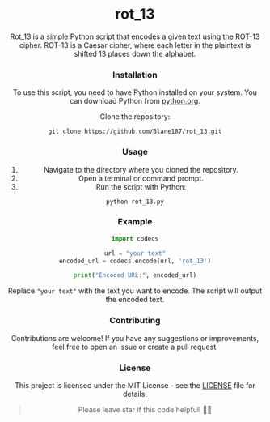 <h1 align="center">rot_13</h1>
<div align="center">


Rot_13 is a simple Python script that encodes a given text using the ROT-13 cipher. ROT-13 is a Caesar cipher, where each letter in the plaintext is shifted 13 places down the alphabet.

### Installation

To use this script, you need to have Python installed on your system. You can download Python from [python.org](https://www.python.org/downloads/).

Clone the repository:

```
git clone https://github.com/Blane187/rot_13.git
```

### Usage

1. Navigate to the directory where you cloned the repository.
2. Open a terminal or command prompt.
3. Run the script with Python:

```
python rot_13.py
```

### Example

```python
import codecs

url = "your text"
encoded_url = codecs.encode(url, 'rot_13')

print("Encoded URL:", encoded_url)
```

Replace `"your text"` with the text you want to encode. The script will output the encoded text.

### Contributing

Contributions are welcome! If you have any suggestions or improvements, feel free to open an issue or create a pull request.

### License

This project is licensed under the MIT License - see the [LICENSE](LICENSE) file for details.

>Please leave star if this code helpfull 👍🏻
